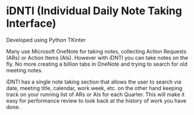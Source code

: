 # iDNTI (Individual Daily Note Taking Interface)
Developed using Python TKinter

Many use Microsoft OneNote for taking notes, collecting Action Requests (ARs) or Action Items (AIs). However with iDNTI you can take notes on the fly. No more creating a billion tabs in OneNote and trying to search for old meeting notes.

iDNTI has a single note taking section that allows the user to search via date, meeting title, calendar, work week, etc. on the other hand keeping track on your running list of ARs or AIs for each Quarter. This will make it easy for performance review to look back at the history of work you have done.
